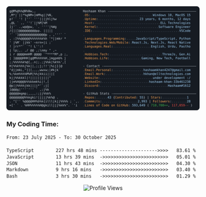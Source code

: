 <a href="https://github.com/HashaamKhan19/HashaamKhan19">
  <picture>
    <source media="(prefers-color-scheme: dark)" srcset="https://raw.githubusercontent.com/HashaamKhan19/HashaamKhan19/main/dark_mode.svg">
    <img alt="Hashaam Khan's GitHub Profile README" src="https://raw.githubusercontent.com/HashaamKhan19/HashaamKhan19/main/dark_mode.svg">
  </picture>
</a>

<h3>My Coding Time:</h1>
<!--START_SECTION:waka-->

```txt
From: 23 July 2025 - To: 30 October 2025

TypeScript        227 hrs 48 mins --------------------->>>>   83.61 %
JavaScript        13 hrs 39 mins  ->>>>>>>>>>>>>>>>>>>>>>>>   05.01 %
JSON              11 hrs 43 mins  ->>>>>>>>>>>>>>>>>>>>>>>>   04.30 %
Markdown          9 hrs 16 mins   ->>>>>>>>>>>>>>>>>>>>>>>>   03.40 %
Bash              3 hrs 30 mins   ->>>>>>>>>>>>>>>>>>>>>>>>   01.29 %
```

<!--END_SECTION:waka-->

<p align="center">
  <img src="https://komarev.com/ghpvc/?username=HashaamKhan19&color=grey&style=for-the-badge&abbreviated=true" alt="Profile Views"/>
</p>
